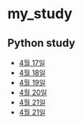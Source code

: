 # my_study
## Python study
- [4월 17일](20230417.md)
- [4월 18일](20230418.md)
- [4월 19일](20230419.md)
- [4월 20일](20230420.md)
- [4월 21일](20230421(1).md)
- [4월 21일](20230421(2).md)
